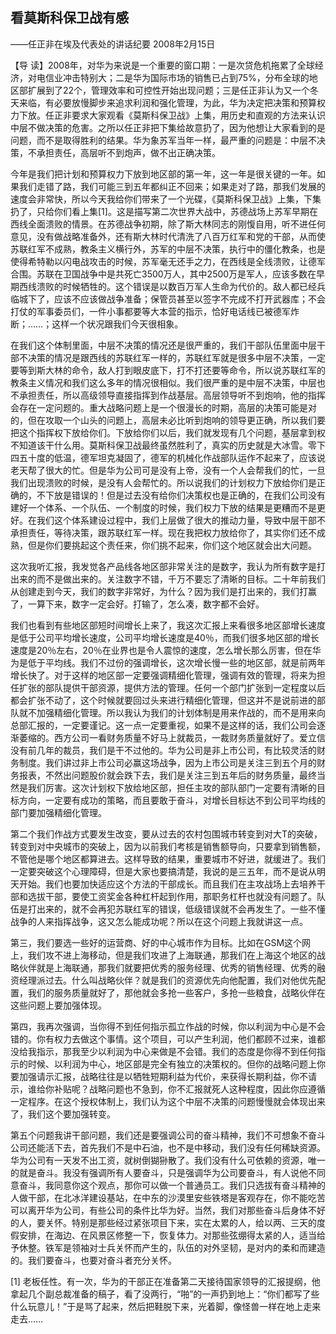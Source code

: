 ## 看莫斯科保卫战有感

——任正非在埃及代表处的讲话纪要
2008年2月15日



【导  读】2008年，对华为来说是一个重要的窗口期：一是次贷危机拖累了全球经济，对电信业冲击特别大；二是华为国际市场的销售已占到75%，分布全球的地区部扩展到了22个，管理效率和可控性开始出现问题；三是任正非认为又一个冬天来临，有必要放慢脚步来追求利润和强化管理，为此，华为决定把决策和预算权力下放。任正非要求大家观看《莫斯科保卫战》上集，用历史和直观的方法来认识中层不做决策的危害。之所以任正非把下集给故意扔了，因为他想让大家看到的是问题，而不是取得胜利的结果。华为象苏军当年一样，最严重的问题是：中层不决策，不承担责任，高层听不到炮声，做不出正确决策。



今年是我们把计划和预算权力下放到地区部的第一年，这一年是很关键的一年。如果我们走错了路，我们可能三到五年都纠正不回来；如果走对了路，那我们发展的速度会非常快，所以今天我给你们带来了一个光碟，《莫斯科保卫战》上集，下集扔了，只给你们看上集[1]。这是描写第二次世界大战中，苏德战场上苏军早期在西线全面溃败的情景。在苏德战争初期，除了斯大林同志的刚愎自用，听不进任何意见，没有做战略准备外，还有斯大林时代清洗了八百万红军和党的干部，从而使苏联红军不成熟，教条主义横行外，苏军的中层不决策，执行中的僵化教条，也是使得希特勒以闪电战攻击的时候，苏军毫无还手之力，在西线是全线溃败，让德军合围。苏联在卫国战争中是共死亡3500万人，其中2500万是军人，应该多数在早期西线溃败的时候牺牲的。这个错误是以数百万军人生命为代价的。敌人都已经兵临城下了，应该不应该做战争准备；保管员甚至以签字不完成不打开武器库；不会打仗的军事委员们，一件小事都要等大本营的指示，恰好电话线已被德军炸断；……；这样一个状况跟我们今天很相象。

在我们这个体制里面，中层不决策的情况还是很严重的，我们干部队伍里面中层干部不决策的情况是跟西线的苏联红军一样的，苏联红军就是很多中层不决策，一定要等到斯大林的命令，敌人打到眼皮底下，打不打还要等命令，所以说苏联红军的教条主义情况和我们这么多年的情况很相似。我们很严重的是中层不决策，中层也不承担责任，所以高级领导直接指挥到作战基层。高层领导听不到炮响，他的指挥会存在一定问题的。重大战略问题上是一个很漫长的时期，高层的决策可能是对的，但在攻取一个山头的问题上，高层未必比听到炮响的领导更正确，所以我们要把这个指挥权下放给你们。下放给你们以后，我们就发现有几个问题，基层拿到权不知道该干什么用。莫斯科保卫战最终虽然胜利了，真实的历史就是大冰雪。零下四五十度的低温，德军坦克凝固了，德军的机械化作战部队运作不起来了，应该说老天帮了很大的忙。但是华为公司可是没有上帝，没有一个人会帮我们的忙，一旦我们出现溃败的时候，是没有人会帮忙的。所以说我们的计划权力下放给你们是正确的，不下放是错误的！但是过去没有给你们决策权也是正确的，在我们公司没有建好一个体系、一个队伍、一个制度的时候，我们权力下放的结果是更糟而不是更好。在我们这个体系建设过程中，我们上层做了很大的推动力量，导致中层干部不承担责任，等待决策，跟苏联红军一样。现在我把权力放给你了，其实你们还不成熟，但是你们要挑起这个责任来，你们挑不起来，你们这个地区就会出大问题。

这次我听汇报，我发觉各产品线各地区部非常关注的是数字，我认为所有数字是打出来的而不是做出来的。关注数字不错，千万不要忘了清晰的目标。二十年前我们从创建走到今天，我们的数字非常好，为什么？因为我们是打出来的，我们打赢了，一算下来，数字一定会好。打输了，怎么凑，数字都不会好。

我们也看到有些地区部短时间增长上来了，我这次汇报上来看很多地区部增长速度是低于公司平均增长速度，公司平均增长速度是40％，而我们很多地区部的增长速度是20％左右，20％在业界也是令人震惊的速度，怎么增长那么厉害，但在华为是低于平均线。我们不过份的强调增长，这次增长慢一些的地区部，就是前两年增长快了。对于这样的地区部一定要强调精细化管理，强调有效的管理，将来为担任扩张的部队提供干部资源，提供方法的管理。任何一个部门扩张到一定程度以后都会扩张不动了，这个时候就要回过头来进行精细化管理，但这并不是说前进的部队就不加强精细化管理。所以我认为我们的计划体制是用来作战的，而不是用来向总部汇报的，一定要谨记。这一点一定要重视，如果不是这样的话，我们公司会逐渐萎缩的。西方公司一看财务质量不好马上就裁员，一裁财务质量就好了。爱立信没有前几年的裁员，我们是干不过他的。华为公司是非上市公司，有比较灵活的财务制度。我们讲过非上市公司必赢这场战争，因为上市公司是关注三到五个月的财务报表，不然出问题股价就会跌下去，我们是关注三到五年后的财务质量，最终当然是我们厉害。这次计划权下放给地区部，担任主攻的部队部门一定要有清晰的目标方向，一定要有成功的策略，而且要敢于奋斗，对增长目标达不到公司平均线的部门要加强精细化管理。

第二个我们作战方式要发生改变，要从过去的农村包围城市转变到对大T的突破，转变到对中央城市的突破上，因为以前我们考核是销售额导向，只要拿到销售额，不管他是哪个地区都算进去。这样导致的结果，重要城市不好进，就缓进了。我们一定要突破这个心理障碍，但是大家也要搞清楚，我说的是三五年，而不是说从明天开始。我们也要加快适应这个方法的干部成长。而且我们在主攻战场上去培养干部和选拔干部，要使工资奖金各种杠杆起到作用，那职务杠杆也就没有问题了。队伍是打出来的，就不会再犯苏联红军的错误，低级错误就不会再发生了。一些不懂战争的人来指挥战争，这又怎么能成功呢？所以在这个问题上我就讲这一点。

第三，我们要选一些好的运营商、好的中心城市作为目标。比如在GSM这个网上，我们攻不进上海移动，但是我们攻进了上海联通，那我们在上海这个地区的战略伙伴就是上海联通，那我们就要把优秀的服务经理、优秀的销售经理、优秀的融资经理派过去。什么叫战略伙伴？就是我们的资源优先向他配置，我们对他优先配置，我们的服务质量就好了，那他就会多抢一些客户，多抢一些粮食，战略伙伴在这些问题上要加强体现。

第四，我再次强调，当你得不到任何指示孤立作战的时候，你以利润为中心是不会错的。你有权力去做这个事情。这个项目，可以产生利润，他们都顾不过来，谁都没给我指示，那我至少以利润为中心来做是不会错。我们的态度是你得不到任何指示的时候、以利润为中心，地区部是完全有独立的决策权的。但你的战略问题上你要加强请示汇报，战略往往是以牺牲短期利益为代价，来获得长期利益，你不请示，谁给你补贴呢？战略问题也不急到，你不汇报就死人这种程度，因此你应遵循一定程序。在这个授权体制上，我们认为这个中层不决策的问题慢慢就会体现出来了，我们这个要加强转变。

第五个问题我讲干部问题，我们还是要强调公司的奋斗精神，我们不可想象不奋斗公司还能活下去，首先我们不是中石油，也不是中移动，我们没有任何稀缺资源。华为公司有一天发不出工资，就树倒猢狲散了。我们没有什么可依赖的资源，唯一的就是奋斗。我没有强调所有人要奋斗，只是强调华为公司要奋斗，有人说他不同意奋斗，我同意你这个观点，那你可以做一个普通员工。我们只选拔有奋斗精神的人做干部，在北冰洋建设基站，在中东的沙漠里安些铁塔是客观存在，你不能吃苦可以离开华为公司，有些公司的条件比华为好。当然，我们对那些奋斗后身体不好的人，要关怀。特别是那些经过紧张项目下来，实在太累的人，给以两、三天的度假安排，在海边、在风景区修整一下，恢复体力。对那些弦绷得太紧的人，适当给予休整。铁军是领袖对士兵关怀而产生的，队伍的对外坚韧，是对内的柔和而建造的。我们要奋斗，也要对奋斗者充分关怀。


[1] 老板任性。有一次，华为的干部正在准备第二天接待国家领导的汇报提纲，他拿起几个副总裁准备的稿子，看了没两行，“啪”的一声扔到地上：“你们都写了些什么玩意儿！”于是骂了起来，然后把鞋脱下来，光着脚，像怪兽一样在地上走来走去……
